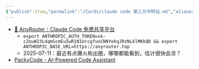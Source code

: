 ```yaml
---
{"publish":true,"permalink":"/Cards/claude code 第三方中转站.md","aliases":"anyrouter","created":"2025-07-06","modified":"2025-07-11","published":"2025-07-29T23:04:08.156+08:00","cssclasses":""}
---
```



- [🚀 AnyRouter｜Claude Code 免费共享平台](https://anyrouter.top/)
	- `export ANTHROPIC_AUTH_TOKEN=sk-cZouW23LdqmScmEuIwR1N1UrcgfuxCNNYehqJRzNLklMKkQD && export ANTHROPIC_BASE_URL=https://anyrouter.top`
	- 2025-07-11：最近有点爆火和出圈，哪哪都能看到，估计很快会凉？
- [PackyCode - AI-Powered Code Assistant](https://www.packycode.com)
